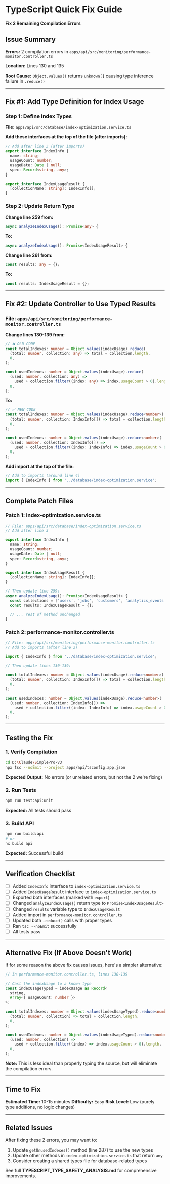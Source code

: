 # TypeScript Quick Fix Guide

**Fix 2 Remaining Compilation Errors**

## Issue Summary

**Errors:** 2 compilation errors in `apps/api/src/monitoring/performance-monitor.controller.ts`

**Location:** Lines 130 and 135

**Root Cause:** `Object.values()` returns `unknown[]` causing type inference failure in `.reduce()`

---

## Fix #1: Add Type Definition for Index Usage

### Step 1: Define Index Types

**File:** `apps/api/src/database/index-optimization.service.ts`

**Add these interfaces at the top of the file (after imports):**

```typescript
// Add after line 3 (after imports)
export interface IndexInfo {
  name: string;
  usageCount: number;
  usageDate: Date | null;
  spec: Record<string, any>;
}

export interface IndexUsageResult {
  [collectionName: string]: IndexInfo[];
}
```

### Step 2: Update Return Type

**Change line 259 from:**

```typescript
async analyzeIndexUsage(): Promise<any> {
```

**To:**

```typescript
async analyzeIndexUsage(): Promise<IndexUsageResult> {
```

**Change line 261 from:**

```typescript
const results: any = {};
```

**To:**

```typescript
const results: IndexUsageResult = {};
```

---

## Fix #2: Update Controller to Use Typed Results

### File: `apps/api/src/monitoring/performance-monitor.controller.ts`

**Change lines 130-139 from:**

```typescript
// ❌ OLD CODE
const totalIndexes: number = Object.values(indexUsage).reduce(
  (total: number, collection: any) => total + collection.length,
  0,
);

const usedIndexes: number = Object.values(indexUsage).reduce(
  (used: number, collection: any) =>
    used + collection.filter((index: any) => index.usageCount > 0).length,
  0,
);
```

**To:**

```typescript
// ✅ NEW CODE
const totalIndexes: number = Object.values(indexUsage).reduce<number>(
  (total: number, collection: IndexInfo[]) => total + collection.length,
  0,
);

const usedIndexes: number = Object.values(indexUsage).reduce<number>(
  (used: number, collection: IndexInfo[]) =>
    used + collection.filter((index: IndexInfo) => index.usageCount > 0).length,
  0,
);
```

**Add import at the top of the file:**

```typescript
// Add to imports (around line 4)
import { IndexInfo } from '../database/index-optimization.service';
```

---

## Complete Patch Files

### Patch 1: index-optimization.service.ts

```typescript
// File: apps/api/src/database/index-optimization.service.ts
// Add after line 3

export interface IndexInfo {
  name: string;
  usageCount: number;
  usageDate: Date | null;
  spec: Record<string, any>;
}

export interface IndexUsageResult {
  [collectionName: string]: IndexInfo[];
}

// Then update line 259:
async analyzeIndexUsage(): Promise<IndexUsageResult> {
  const collections = ['users', 'jobs', 'customers', 'analytics_events', 'sessions'];
  const results: IndexUsageResult = {};

  // ... rest of method unchanged
}
```

### Patch 2: performance-monitor.controller.ts

```typescript
// File: apps/api/src/monitoring/performance-monitor.controller.ts
// Add to imports (after line 3)

import { IndexInfo } from '../database/index-optimization.service';

// Then update lines 130-139:

const totalIndexes: number = Object.values(indexUsage).reduce<number>(
  (total: number, collection: IndexInfo[]) => total + collection.length,
  0,
);

const usedIndexes: number = Object.values(indexUsage).reduce<number>(
  (used: number, collection: IndexInfo[]) =>
    used + collection.filter((index: IndexInfo) => index.usageCount > 0).length,
  0,
);
```

---

## Testing the Fix

### 1. Verify Compilation

```bash
cd D:\Claude\SimplePro-v3
npx tsc --noEmit --project apps/api/tsconfig.app.json
```

**Expected Output:** No errors (or unrelated errors, but not the 2 we're fixing)

### 2. Run Tests

```bash
npm run test:api:unit
```

**Expected:** All tests should pass

### 3. Build API

```bash
npm run build:api
# or
nx build api
```

**Expected:** Successful build

---

## Verification Checklist

- [ ] Added `IndexInfo` interface to `index-optimization.service.ts`
- [ ] Added `IndexUsageResult` interface to `index-optimization.service.ts`
- [ ] Exported both interfaces (marked with `export`)
- [ ] Changed `analyzeIndexUsage()` return type to `Promise<IndexUsageResult>`
- [ ] Changed `results` variable type to `IndexUsageResult`
- [ ] Added import in `performance-monitor.controller.ts`
- [ ] Updated both `.reduce()` calls with proper types
- [ ] Ran `tsc --noEmit` successfully
- [ ] All tests pass

---

## Alternative Fix (If Above Doesn't Work)

If for some reason the above fix causes issues, here's a simpler alternative:

```typescript
// In performance-monitor.controller.ts, lines 130-139

// Cast the indexUsage to a known type
const indexUsageTyped = indexUsage as Record<
  string,
  Array<{ usageCount: number }>
>;

const totalIndexes: number = Object.values(indexUsageTyped).reduce<number>(
  (total: number, collection) => total + collection.length,
  0,
);

const usedIndexes: number = Object.values(indexUsageTyped).reduce<number>(
  (used: number, collection) =>
    used + collection.filter((index) => index.usageCount > 0).length,
  0,
);
```

**Note:** This is less ideal than properly typing the source, but will eliminate the compilation errors.

---

## Time to Fix

**Estimated Time:** 10-15 minutes
**Difficulty:** Easy
**Risk Level:** Low (purely type additions, no logic changes)

---

## Related Issues

After fixing these 2 errors, you may want to:

1. Update `getUnusedIndexes()` method (line 287) to use the new types
2. Update other methods in `index-optimization.service.ts` that return `any`
3. Consider creating a shared types file for database-related types

See full **TYPESCRIPT_TYPE_SAFETY_ANALYSIS.md** for comprehensive improvements.
